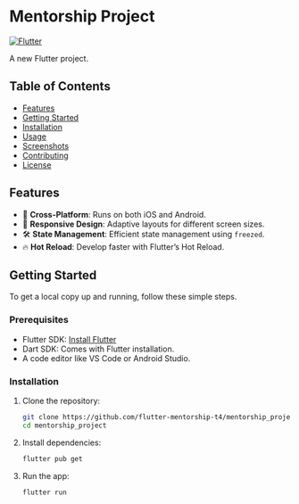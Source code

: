 # Mentorship Project

[![Flutter](https://img.shields.io/badge/Flutter-v2.10.0-blue)](https://flutter.dev)

A new Flutter project.

## Table of Contents

- [Features](#features)
- [Getting Started](#getting-started)
- [Installation](#installation)
- [Usage](#usage)
- [Screenshots](#screenshots)
- [Contributing](#contributing)
- [License](#license)

## Features

- 📱 **Cross-Platform**: Runs on both iOS and Android.
- 🎨 **Responsive Design**: Adaptive layouts for different screen sizes.
- 🛠 **State Management**: Efficient state management using `freezed`.
- 🔥 **Hot Reload**: Develop faster with Flutter’s Hot Reload.

## Getting Started

To get a local copy up and running, follow these simple steps.

### Prerequisites

- Flutter SDK: [Install Flutter](https://flutter.dev/docs/get-started/install)
- Dart SDK: Comes with Flutter installation.
- A code editor like VS Code or Android Studio.

### Installation

1. Clone the repository:

   ```bash
   git clone https://github.com/flutter-mentorship-t4/mentorship_project
   cd mentorship_project

   ```

2. Install dependencies:
   ```bash
   flutter pub get

   ```
3. Run the app:
   ```bash
   flutter run
   ```
